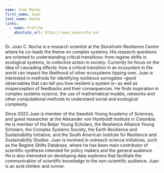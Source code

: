 ```yaml
---
name: Juan Rocha
first_name: Juan
last_name: Rocha
links:
  - name: Profile
    absolute_url: https://www.juanrocha.se/ 
---
```


Dr. Juan C. Rocha is a research scientist at the Stockholm Resilience Centre where he co-leads the theme on complex systems. His research questions are oriented to understanding critical transitions: from regime shifts in ecological systems, to collective action in society. Currently he focus on the idea of cascading effects: how a critical transition in an ecosystem in the world can impact the likelihood of other ecosystems tipping over. Juan is interested in methods for identifying resilience surrogates –good observables that can tell you how resilient a system is– as well as misperception of feedbacks and their consequences. He finds inspiration in complex systems science, the use of mathematical models, networks and other computational methods to understand social and ecological complexity.

Since 2023 Juan is member of the Swedish Young Academy of Sciences, and guest researcher at the Alexander von Humboldt Institute in Colombia. He is member of the Beijer Young Scholars, the Resilience Alliance Young Scholars, the Complex Systems Society, the Earth Resilience and Sustainability Initiative, and the South American Institute for Resilience and Sustainability Studies. Juan is involved in outreach science initiatives, such as the Regime Shifts Database, where he has been main contributor of scientific synthesis intended for policy makers and the general audience. He is also interested on developing data explorers that facilitate the communication of scientific knowledge to the non-scientific audience. Juan is an avid climber and runner.
